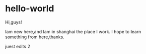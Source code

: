 # hello-world

Hi,guys!

Iam new here,and Iam in shanghai the place I work.
I hope to learn something from here,thanks.

juest edits 2
